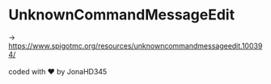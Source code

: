 # UnknownCommandMessageEdit
-> https://www.spigotmc.org/resources/unknowncommandmessageedit.100394/ <br><br>
coded with ❤️ by JonaHD345

